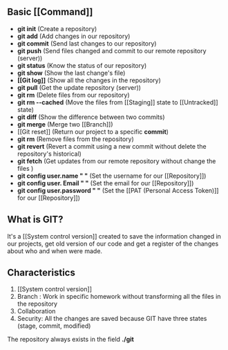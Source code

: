 
## Basic [[Command]]
* **git init** (Create a repository)
* **git add** (Add changes in our repository)
* **git commit** (Send last changes to our repository)
* **git push** (Send files changed and commit to our remote repository (server))
* **git status** (Know the status of our repository)
* **git show** (Show the last change's file)
* **[[Git log]]** (Show all the changes in the repository)
* **git pull** (Get the update repository (server))
* **git rm** (Delete files from our repository)
* **git rm --cached** (Move the files from [[Staging]] state to [[Untracked]] state)
* **git diff** (Show the difference between two commits)
* **git merge** (Merge two [[Branch]])
* [[Git reset]] (Return our project to a specific **commit**)
* **git rm** (Remove files from the repository)
* **git revert** (Revert a commit using a new commit without delete the repository's historical)
* **git fetch** (Get updates from our remote repository without change the files )
* **git config user.name " "** (Set the username for our [[Repository]])
* **git config user. Email " "** (Set the email for our [[Repository]])
* **git config user.password " "** (Set the [[PAT (Personal Access Token)]] for our [[Repository]])
## What is GIT?

It's a [[System control version]] created to save the information changed in our projects, get old version of our code and get a register of the changes about who and when were made.

## Characteristics
1. [[System control version]]
2. Branch : Work in specific homework without transforming all the files in the repository
3. Collaboration
4. Security: All the changes are saved because GIT have three states (stage, commit, modified)

The repository always exists in the field **./git**
